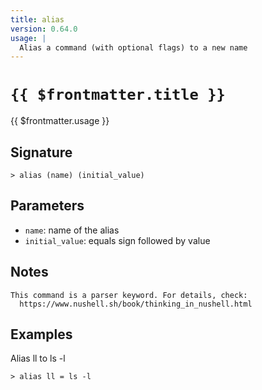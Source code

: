 ```yaml
---
title: alias
version: 0.64.0
usage: |
  Alias a command (with optional flags) to a new name
---
```


# <code>{{ $frontmatter.title }}</code>

<div style='white-space: pre-wrap;'>{{ $frontmatter.usage }}</div>

## Signature

```> alias (name) (initial_value)```

## Parameters

 -  `name`: name of the alias
 -  `initial_value`: equals sign followed by value

## Notes
```text
This command is a parser keyword. For details, check:
  https://www.nushell.sh/book/thinking_in_nushell.html
```
## Examples

Alias ll to ls -l
```shell
> alias ll = ls -l
```
